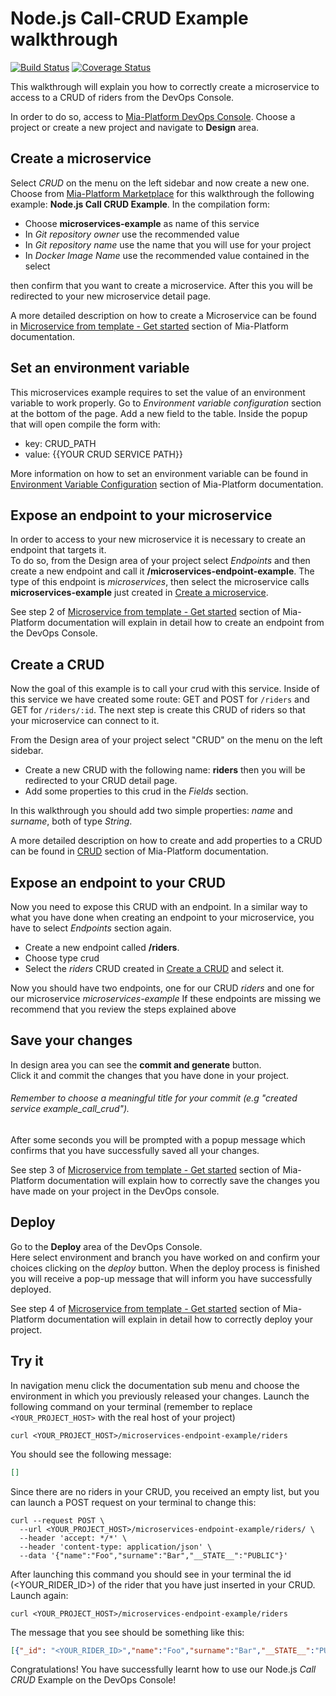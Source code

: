 # Node.js Call-CRUD Example walkthrough

[![Build Status][github-actions-svg]][github-actions]
[![Coverage Status][coverall-svg]][coverall-io]

This walkthrough will explain you how to correctly create a microservice to access to a CRUD of riders from the DevOps Console.

In order to do so, access to [Mia-Platform DevOps Console](https://console.cloud.mia-platform.eu/login).
Choose a project or create a new project and navigate to **Design** area. 

## Create a microservice

Select _CRUD_ on the menu on the left sidebar and now create a new one.
Choose from [Mia-Platform Marketplace](https://docs.mia-platform.eu/docs/marketplace/overview_marketplace) for this walkthrough the following example: **Node.js Call CRUD Example**.
In the compilation form:

  - Choose **microservices-example** as name of this service 
  - In _Git repository owner_ use the recommended value
  - In _Git repository name_ use the name that you will use for your project
  - In _Docker Image Name_ use the recommended value contained in the select

then confirm that you want to create a microservice.
After this you will be redirected to your new microservice detail page.

A more detailed description on how to create a Microservice can be found in [Microservice from template - Get started](https://docs.mia-platform.eu/docs/development_suite/api-console/api-design/custom_microservice_get_started#1-microservice-creation) section of Mia-Platform documentation.

## Set an environment variable

This microservices example requires to set the value of an environment variable to work properly. 
Go to *Environment variable configuration* section at the bottom of the page.
Add a new field to the table. Inside the popup that will open compile the form with:

  - key: CRUD_PATH
  - value: {{YOUR CRUD SERVICE PATH}}

More information on how to set an environment variable can be found in [Environment Variable Configuration](https://docs.mia-platform.eu/docs/development_suite/api-console/api-design/services/#environment-variable-configuration) section of Mia-Platform documentation.

## Expose an endpoint to your microservice

In order to access to your new microservice it is necessary to create an endpoint that targets it.  
To do so, from the Design area of your project select _Endpoints_ and then create a new endpoint and call it **/microservices-endpoint-example**. 
The type of this endpoint is *microservices*, 
then select the microservice calls **microservices-example** just created in [Create a microservice](#create-a-microservice).

See step 2 of [Microservice from template - Get started](https://docs.mia-platform.eu/docs/development_suite/api-console/api-design/custom_microservice_get_started#2-creating-the-endpoint) section of Mia-Platform documentation will explain in detail how to create an endpoint from the DevOps Console.

## Create a CRUD

Now the goal of this example is to call your crud with this service.
Inside of this service we have created some route: GET and POST for `/riders` and GET for `/riders/:id`.
The next step is create this CRUD of riders so that your microservice can connect to it.  

From the Design area of your project select "CRUD" on the menu on the left sidebar.

  - Create a new CRUD with the following name: **riders** then you will be redirected to your CRUD detail page. 
  - Add some properties to this crud in the *Fields* section.

In this walkthrough you should add two simple properties: *name* and *surname*, both of type *String*.
 
A more detailed description on how to create and add properties to a CRUD can be found in [CRUD](https://docs.mia-platform.eu/docs/development_suite/api-console/api-design/crud_advanced) section of Mia-Platform documentation.

## Expose an endpoint to your CRUD

Now you need to expose this CRUD with an endpoint.
In a similar way to what you have done when creating an endpoint to your microservice, you have to select _Endpoints_ section again.  

  - Create a new endpoint called **/riders**. 
  - Choose type crud 
  - Select the *riders* CRUD created in [Create a CRUD](#create-a-crud) and select it.

Now you should have two endpoints, one for our CRUD *riders* and one for our microservice *microservices-example*
If these endpoints are missing we recommend that you review the steps explained above

## Save your changes

In design area you can see the **commit and generate** button.  
Click it and commit the changes that you have done in your project. 

###### Remember to choose a meaningful title for your commit (e.g "created service example_call_crud"). 

After some seconds you will be prompted with a popup message which confirms that you have successfully saved all your changes.

See step 3 of [Microservice from template - Get started](https://docs.mia-platform.eu/docs/development_suite/api-console/api-design/custom_microservice_get_started#3-save-the-project) section of Mia-Platform documentation will explain how to correctly save the changes you have made on your project in the DevOps console.

## Deploy
 
Go to the **Deploy** area of the DevOps Console.  
Here select environment and branch you have worked on and confirm your choices clicking on the *deploy* button. 
When the deploy process is finished you will receive a pop-up message that will inform you have successfully deployed.  

See step 4 of [Microservice from template - Get started](https://docs.mia-platform.eu/docs/development_suite/api-console/api-design/custom_microservice_get_started#4-deploy-the-project-through-the-api-console) section of Mia-Platform documentation will explain in detail how to correctly deploy your project.

## Try it

In navigation menu click the documentation sub menu and choose the environment in which you previously released your changes.
Launch the following command on your terminal (remember to replace `<YOUR_PROJECT_HOST>` with the real host of your project)

```shell
curl <YOUR_PROJECT_HOST>/microservices-endpoint-example/riders
```

You should see the following message:

```json
[]
```

Since there are no riders in your CRUD, you received an empty list, but you can launch a POST request on your terminal to change this:

```shell
curl --request POST \
  --url <YOUR_PROJECT_HOST>/microservices-endpoint-example/riders/ \
  --header 'accept: */*' \
  --header 'content-type: application/json' \
  --data '{"name":"Foo","surname":"Bar","__STATE__":"PUBLIC"}'
  ```

After launching this command you should see in your terminal the id (<YOUR_RIDER_ID>) of the rider that you have just inserted in your CRUD.
Launch again:

```shell
curl <YOUR_PROJECT_HOST>/microservices-endpoint-example/riders
```

The message that you see should be something like this:

```json
[{"_id": "<YOUR_RIDER_ID>","name":"Foo","surname":"Bar","__STATE__":"PUBLIC", ...}]
```

Congratulations! You have successfully learnt how to use our Node.js _Call CRUD_ Example on the DevOps Console!

[github-actions]: https://github.com/mia-platform-marketplace/Node.js-Call-CRUD-Example/actions
[github-actions-svg]: https://github.com/mia-platform-marketplace/Node.js-Call-CRUD-Example/workflows/Node.js%20CI/badge.svg
[coverall-svg]: https://coveralls.io/repos/github/mia-platform-marketplace/Node.js-Call-CRUD-Example/badge.svg?branch=master
[coverall-io]: https://coveralls.io/github/mia-platform-marketplace/Node.js-Call-CRUD-Example?branch=master
